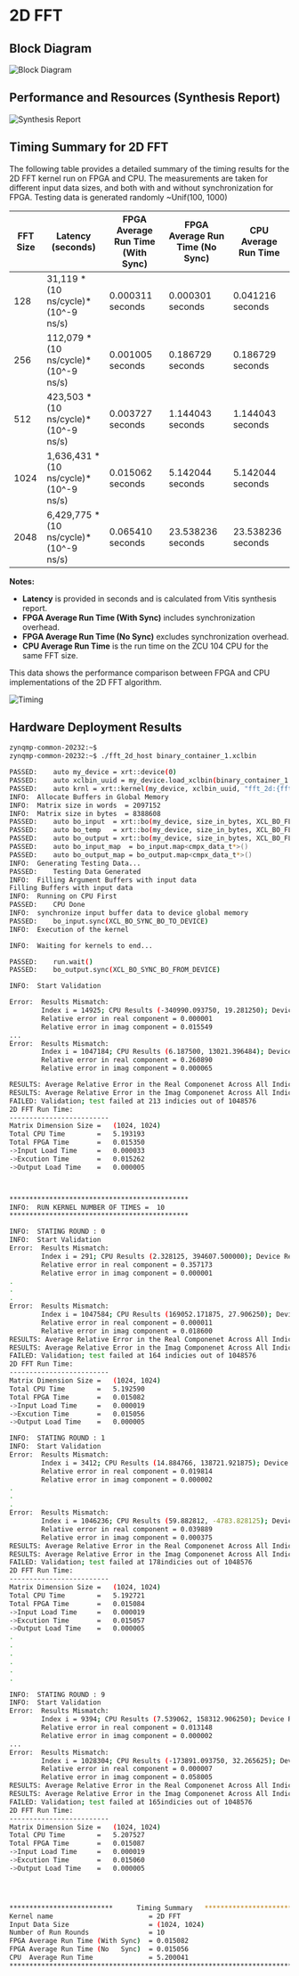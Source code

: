 # 2D FFT

## Block Diagram
![Block Diagram](https://github.com/MIT-STARLab/ZCU104_HOWFSC/blob/main/2D%20FFT/block_diagram_v1.png)

## Performance and Resources (Synthesis Report)
![Synthesis Report](https://github.com/MIT-STARLab/ZCU104_HOWFSC/blob/main/2D%20FFT/syn_rpt.png)



## Timing Summary for 2D FFT

The following table provides a detailed summary of the timing results for the 2D FFT kernel run on FPGA and CPU. 
The measurements are taken for different input data sizes, and both with and without synchronization for FPGA.
Testing data is generated randomly ~Unif(100, 1000)

| FFT Size | Latency (seconds)           | FPGA Average Run Time (With Sync) | FPGA Average Run Time (No Sync) | CPU Average Run Time |
|----------|-----------------------------|-----------------------------------|---------------------------------|-----------------------|
| 128      | 31,119    * (10 ns/cycle)* (10^-9 ns/s)  | 0.000311 seconds     | 0.000301 seconds                | 0.041216 seconds      |
| 256      | 112,079   * (10 ns/cycle)* (10^-9 ns/s)  | 0.001005 seconds     | 0.186729 seconds                | 0.186729 seconds      |
| 512      | 423,503   * (10 ns/cycle)* (10^-9 ns/s)  | 0.003727 seconds     | 1.144043 seconds                | 1.144043 seconds      |
| 1024     | 1,636,431 * (10 ns/cycle)* (10^-9 ns/s)  | 0.015062 seconds     | 5.142044 seconds                | 5.142044 seconds      |
| 2048     | 6,429,775 * (10 ns/cycle)* (10^-9 ns/s)  | 0.065410 seconds     | 23.538236 seconds               | 23.538236 seconds     |

**Notes:**
- **Latency** is provided in seconds and is calculated from Vitis synthesis report.
- **FPGA Average Run Time (With Sync)** includes synchronization overhead.
- **FPGA Average Run Time (No Sync)** excludes synchronization overhead.
- **CPU Average Run Time** is the run time on the ZCU 104 CPU for the same FFT size.

This data shows the performance comparison between FPGA and CPU implementations of the 2D FFT algorithm.

![Timing](https://github.com/MIT-STARLab/ZCU104_HOWFSC/blob/main/2D%20FFT/timing/fft2d_timing_plot_fpga_mac_cpu.png)




## Hardware Deployment Results

```sh
zynqmp-common-20232:~$ 
zynqmp-common-20232:~$ ./fft_2d_host binary_container_1.xclbin  

PASSED:    auto my_device = xrt::device(0)
PASSED:    auto xclbin_uuid = my_device.load_xclbin(binary_container_1.xclbin)
PASSED:    auto krnl = xrt::kernel(my_device, xclbin_uuid, "fft_2d:{fft_2d_1}")
INFO:  Allocate Buffers in Global Memory
INFO:  Matrix size in words  = 2097152
INFO:  Matrix size in bytes  = 8388608
PASSED:    auto bo_input  = xrt::bo(my_device, size_in_bytes, XCL_BO_FLAGS_NONE, krnl.group_id(1)) (=4))
PASSED:    auto bo_temp   = xrt::bo(my_device, size_in_bytes, XCL_BO_FLAGS_NONE, krnl.group_id(2)) (=4))
PASSED:    auto bo_output = xrt::bo(my_device, size_in_bytes, XCL_BO_FLAGS_NONE, krnl.group_id(3)) (=4))
PASSED:    auto bo_input_map  = bo_input.map<cmpx_data_t*>()
PASSED:    auto bo_output_map = bo_output.map<cmpx_data_t*>()
INFO:  Generating Testing Data...
PASSED:    Testing Data Generated
INFO:  Filling Argument Buffers with input data
Filling Buffers with input data
INFO:  Running on CPU First
PASSED:    CPU Done
INFO:  synchronize input buffer data to device global memory
PASSED:    bo_input.sync(XCL_BO_SYNC_BO_TO_DEVICE)
INFO:  Execution of the kernel

INFO:  Waiting for kernels to end...

PASSED:    run.wait()
PASSED:    bo_output.sync(XCL_BO_SYNC_BO_FROM_DEVICE)

INFO:  Start Validation

Error:  Results Mismatch:
        Index i = 14925; CPU Results (-340990.093750, 19.281250); Device Result (-340990.343750, 19.581055)
        Relative error in real component = 0.000001
        Relative error in imag component = 0.015549
...
Error:  Results Mismatch:
        Index i = 1047184; CPU Results (6.187500, 13021.396484); Device Result (4.573242, 13022.248047)
        Relative error in real component = 0.260890
        Relative error in imag component = 0.000065

RESULTS: Average Relative Error in the Real Componenet Across All Indicies = 2.70611e-05
RESULTS: Average Relative Error in the Imag Componenet Across All Indicies = 2.98263e-05
FAILED: Validation; test failed at 213 indicies out of 1048576
2D FFT Run Time:
-------------------------
Matrix Dimension Size =   (1024, 1024)
Total CPU Time        =   5.193193
Total FPGA Time       =   0.015350
->Input Load Time     =   0.000033
->Excution Time       =   0.015262
->Output Load Time    =   0.000005



*********************************************
INFO:  RUN KERNEL NUMBER OF TIMES =  10
*********************************************

INFO:  STATING ROUND : 0
INFO:  Start Validation
Error:  Results Mismatch:
        Index i = 291; CPU Results (2.328125, 394607.500000); Device Result (1.496582, 394607.781250)
        Relative error in real component = 0.357173
        Relative error in imag component = 0.000001
.
.
.
Error:  Results Mismatch:
        Index i = 1047584; CPU Results (169052.171875, 27.906250); Device Result (169050.265625, 27.387207)
        Relative error in real component = 0.000011
        Relative error in imag component = 0.018600
RESULTS: Average Relative Error in the Real Componenet Across All Indicies = 3.2744e-05
RESULTS: Average Relative Error in the Imag Componenet Across All Indicies = 2.66638e-05
FAILED: Validation; test failed at 164 indicies out of 1048576
2D FFT Run Time:
-------------------------
Matrix Dimension Size =   (1024, 1024)
Total CPU Time        =   5.192590
Total FPGA Time       =   0.015082
->Input Load Time     =   0.000019
->Excution Time       =   0.015056
->Output Load Time    =   0.000005

INFO:  STATING ROUND : 1
INFO:  Start Validation
Error:  Results Mismatch:
        Index i = 3412; CPU Results (14.884766, 138721.921875); Device Result (15.179688, 138722.171875)
        Relative error in real component = 0.019814
        Relative error in imag component = 0.000002
.
.
.
Error:  Results Mismatch:
        Index i = 1046236; CPU Results (59.882812, -4783.828125); Device Result (57.494141, -4785.624023)
        Relative error in real component = 0.039889
        Relative error in imag component = 0.000375
RESULTS: Average Relative Error in the Real Componenet Across All Indicies = 5.85683e-05
RESULTS: Average Relative Error in the Imag Componenet Across All Indicies = 3.34888e-05
FAILED: Validation; test failed at 178indicies out of 1048576
2D FFT Run Time:
-------------------------
Matrix Dimension Size =   (1024, 1024)
Total CPU Time        =   5.192721
Total FPGA Time       =   0.015084
->Input Load Time     =   0.000019
->Excution Time       =   0.015057
->Output Load Time    =   0.000005
.
.
.
.
.
.

INFO:  STATING ROUND : 9
INFO:  Start Validation
Error:  Results Mismatch:
        Index i = 9394; CPU Results (7.539062, 158312.906250); Device Result (7.638184, 158312.593750)
        Relative error in real component = 0.013148
        Relative error in imag component = 0.000002
...
Error:  Results Mismatch:
        Index i = 1028304; CPU Results (-173891.093750, 32.265625); Device Result (-173889.843750, 34.137207)
        Relative error in real component = 0.000007
        Relative error in imag component = 0.058005
RESULTS: Average Relative Error in the Real Componenet Across All Indicies = 2.10183e-05
RESULTS: Average Relative Error in the Imag Componenet Across All Indicies = 2.47206e-05
FAILED: Validation; test failed at 165indicies out of 1048576
2D FFT Run Time:
-------------------------
Matrix Dimension Size =   (1024, 1024)
Total CPU Time        =   5.207527
Total FPGA Time       =   0.015087
->Input Load Time     =   0.000019
->Excution Time       =   0.015060
->Output Load Time    =   0.000005




**************************      Timing Summary   ****************************
Kernel name                        = 2D FFT
Input Data Size                    = (1024, 1024)
Number of Run Rounds               = 10
FPGA Average Run Time (With Sync)  = 0.015082
FPGA Average Run Time (No   Sync)  = 0.015056
CPU  Average Run Time              = 5.200041
*****************************************************************************

```
